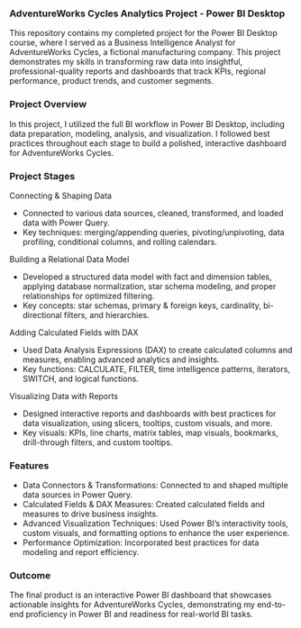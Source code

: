 ### AdventureWorks Cycles Analytics Project - Power BI Desktop

This repository contains my completed project for the Power BI Desktop course, where I served as a Business Intelligence Analyst for AdventureWorks Cycles, a fictional manufacturing company. This project demonstrates my skills in transforming raw data into insightful, professional-quality reports and dashboards that track KPIs, regional performance, product trends, and customer segments.

### Project Overview

In this project, I utilized the full BI workflow in Power BI Desktop, including data preparation, modeling, analysis, and visualization. I followed best practices throughout each stage to build a polished, interactive dashboard for AdventureWorks Cycles.

### Project Stages

Connecting & Shaping Data
- Connected to various data sources, cleaned, transformed, and loaded data with Power Query.
- Key techniques: merging/appending queries, pivoting/unpivoting, data profiling, conditional columns, and rolling calendars.
 
Building a Relational Data Model
- Developed a structured data model with fact and dimension tables, applying database normalization, star schema modeling, and proper relationships for optimized filtering.
- Key concepts: star schemas, primary & foreign keys, cardinality, bi-directional filters, and hierarchies.
 
Adding Calculated Fields with DAX
- Used Data Analysis Expressions (DAX) to create calculated columns and measures, enabling advanced analytics and insights.
- Key functions: CALCULATE, FILTER, time intelligence patterns, iterators, SWITCH, and logical functions.
 
Visualizing Data with Reports
- Designed interactive reports and dashboards with best practices for data visualization, using slicers, tooltips, custom visuals, and more.
- Key visuals: KPIs, line charts, matrix tables, map visuals, bookmarks, drill-through filters, and custom tooltips.

### Features

- Data Connectors & Transformations: Connected to and shaped multiple data sources in Power Query.
- Calculated Fields & DAX Measures: Created calculated fields and measures to drive business insights.
- Advanced Visualization Techniques: Used Power BI’s interactivity tools, custom visuals, and formatting options to enhance the user experience.
- Performance Optimization: Incorporated best practices for data modeling and report efficiency.

### Outcome

The final product is an interactive Power BI dashboard that showcases actionable insights for AdventureWorks Cycles, demonstrating my end-to-end proficiency in Power BI and readiness for real-world BI tasks.
